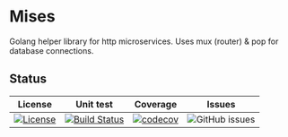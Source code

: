 # Mises

Golang helper library for http microservices. Uses mux (router) & pop for database connections.

## Status

|                                                                 License                                                                  |                                                          Unit test                                                          |                                                              Coverage                                                              |                                     Issues                                      |
| :--------------------------------------------------------------------------------------------------------------------------------------: | :-------------------------------------------------------------------------------------------------------------------------: | :--------------------------------------------------------------------------------------------------------------------------------: | :-----------------------------------------------------------------------------: |
| [![License](https://img.shields.io/badge/License-BSD%203--Clause-blue.svg)](https://github.com/tobiashienzsch/mises/blob/master/LICENSE) | [![Build Status](https://travis-ci.org/tobiashienzsch/mises.svg?branch=master)](https://travis-ci.org/tobiashienzsch/mises) | [![codecov](https://codecov.io/gh/tobiashienzsch/mises/branch/master/graph/badge.svg)](https://codecov.io/gh/tobiashienzsch/mises) | ![GitHub issues](https://img.shields.io/github/issues/tobiashienzsch/mises.svg) |
